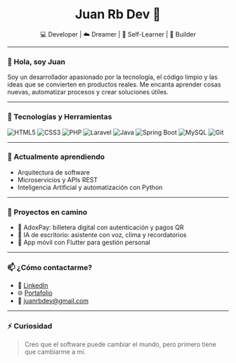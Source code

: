 <h1 align="center">Juan Rb Dev 🚀</h1>
<p align="center">💻 Developer | ☁️ Dreamer | 🧠 Self-Learner | 🔧 Builder</p>

---

### 👋 Hola, soy Juan
Soy un desarrollador apasionado por la tecnología, el código limpio y las ideas que se convierten en productos reales. Me encanta aprender cosas nuevas, automatizar procesos y crear soluciones útiles.

---

### 🚀 Tecnologías y Herramientas
![HTML5](https://img.shields.io/badge/HTML5-E34F26?style=for-the-badge&logo=html5&logoColor=white)
![CSS3](https://img.shields.io/badge/CSS3-1572B6?style=for-the-badge&logo=css3&logoColor=white)
![PHP](https://img.shields.io/badge/PHP-777BB4?style=for-the-badge&logo=php&logoColor=white)
![Laravel](https://img.shields.io/badge/Laravel-F55247?style=for-the-badge&logo=laravel&logoColor=white)
![Java](https://img.shields.io/badge/Java-ED8B00?style=for-the-badge&logo=java&logoColor=white)
![Spring Boot](https://img.shields.io/badge/Spring%20Boot-6DB33F?style=for-the-badge&logo=springboot&logoColor=white)
![MySQL](https://img.shields.io/badge/MySQL-00758F?style=for-the-badge&logo=mysql&logoColor=white)
![Git](https://img.shields.io/badge/Git-F05032?style=for-the-badge&logo=git&logoColor=white)

---

### 🌱 Actualmente aprendiendo
- Arquitectura de software
- Microservicios y APIs REST
- Inteligencia Artificial y automatización con Python

---

### 🧠 Proyectos en camino
- 🔐 AdoxPay: billetera digital con autenticación y pagos QR
- 📡 IA de escritorio: asistente con voz, clima y recordatorios
- 📱 App móvil con Flutter para gestión personal

---

### 📫 ¿Cómo contactarme?
- 💼 [LinkedIn](https://www.linkedin.com/in/juanrbdev)
- 🌐 [Portafolio](https://juanrbdev.github.io)
- 📧 juanrbdev@gmail.com

---

### ⚡ Curiosidad
> Creo que el software puede cambiar el mundo, pero primero tiene que cambiarme a mí.

